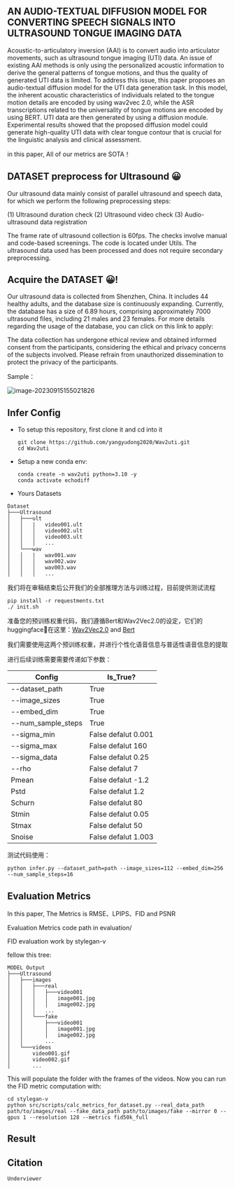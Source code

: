## AN AUDIO-TEXTUAL DIFFUSION MODEL FOR CONVERTING SPEECH SIGNALS INTO ULTRASOUND TONGUE IMAGING DATA

Acoustic-to-articulatory inversion (AAI) is to convert audio into articulator movements, such as ultrasound tongue imaging (UTI) data. An issue of existing AAI methods is only using the personalized acoustic information to derive the general patterns of tongue motions, and thus the quality of generated UTI data is limited. To address this issue, this paper proposes an audio-textual diffusion model for the UTI data generation task. In this model, the inherent acoustic characteristics of individuals related to the tongue motion details are encoded by using wav2vec 2.0, while the ASR transcriptions related to the universality of tongue motions are encoded by using BERT. UTI data are then generated by using a diffusion module. Experimental results showed that the proposed diffusion model could generate high-quality UTI data with clear tongue contour that is crucial for the linguistic analysis and clinical assessment.	

in this paper, All of our metrics are SOTA！

## DATASET preprocess for Ultrasound  😀

Our ultrasound data mainly consist of parallel ultrasound and speech data, for which we perform the following preprocessing steps:

(1) Ultrasound duration check   (2) Ultrasound video check   (3) Audio-ultrasound data registration

The frame rate of ultrasound collection is 60fps. The checks involve manual and code-based screenings. The code is located under Utils. The ultrasound data used has been processed and does not require secondary preprocessing.

## Acquire the DATASET 😀!

Our ultrasound data is collected from Shenzhen, China. It includes 44 healthy adults, and the database size is continuously expanding. Currently, the database has a size of 6.89 hours, comprising approximately 7000 ultrasound files, including 21 males and 23 females. For more details regarding the usage of the database, you can click on this link to apply: 

The data collection has undergone ethical review and obtained informed consent from the participants, considering the ethical and privacy concerns of the subjects involved. Please refrain from unauthorized dissemination to protect the privacy of the participants.

Sample：

![image-20230915155021826](C:\Users\杨毓栋\AppData\Roaming\Typora\typora-user-images\image-20230915155021826.png)



## Infer Config 

- To setup this repository, first clone it and cd into it

  ```
  git clone https://github.com/yangyudong2020/Wav2uti.git
  cd Wav2uti
  ```

- Setup a new conda env: 

  ```
  conda create -n wav2uti python=3.10 -y
  conda activate echodiff
  ```

- Yours Datasets

```
Dataset
├───Ultrasound
│   ├───ult
│   │   |   video001.ult
│   │   │   video002.ult
│   │   │   video003.ult
│   │   │   ...
│   └───wav
│   │   |   wav001.wav
│   │   │   wav002.wav
│   │   │   wav003.wav
│   │   │   ...
```

我们将在审稿结束后公开我们的全部推理方法与训练过程，目前提供测试流程

```shell
pip install -r requestments.txt
./ init.sh
```

准备您的预训练权重代码，我们遵循Bert和Wav2Vec2.0的设定，它们的huggingface🤗在这里：[Wav2Vec2.0](https://huggingface.co/jonatasgrosman/wav2vec2-large-xlsr-53-chinese-zh-cn) and [Bert](https://huggingface.co/bert-base-chinese)

我们需要使用这两个预训练权重，并进行个性化语音信息与普适性语音信息的提取

进行后续训练需要需要传递如下参数：

| Config             | Is_True?            |
| ------------------ | ------------------- |
| --dataset_path     | True                |
| --image_sizes      | True                |
| --embed_dim        | True                |
| --num_sample_steps | True                |
| --sigma_min        | False defalut 0.001 |
| --sigma_max        | False defalut 160   |
| --sigma_data       | False defalut 0.25  |
| --rho              | False defalut 7     |
| Pmean              | False defalut -1.2  |
| Pstd               | False defalut 1.2   |
| Schurn             | False defalut 80    |
| Stmin              | False defalut 0.05  |
| Stmax              | False defalut 50    |
| Snoise             | False defalut 1.003 |

测试代码使用：

```shell
python infer.py --dataset_path=path --image_sizes=112 --embed_dim=256 --num_sample_steps=16
```

## Evaluation Metrics 

In this paper, The Metrics is RMSE、LPIPS、FID and PSNR

Evaluation Metrics code path in evaluation/

FID evaluation work by stylegan-v

fellow this tree:

```
MODEL Output
├───Ultrasound
│   ├───images
│   │   ├───real
│   │   │   ├───video001
│   │   │   │   image001.jpg
│   │   │   │   image002.jpg
│   │   │   ...
│   │   └───fake
│   │       ├───video001
│   │       │   image001.jpg
│   │       │   image002.jpg
│   │       ...
│   └───videos
│       video001.gif
│       video002.gif
│       ...
```

This will populate the  folder with the frames of the videos. Now you can run the FID metric computation with:


```
cd stylegan-v
python src/scripts/calc_metrics_for_dataset.py --real_data_path path/to/images/real --fake_data_path path/to/images/fake --mirror 0 --gpus 1 --resolution 128 --metrics fid50k_full
```



## Result







## 

## Citation

```
Underviewer
```























